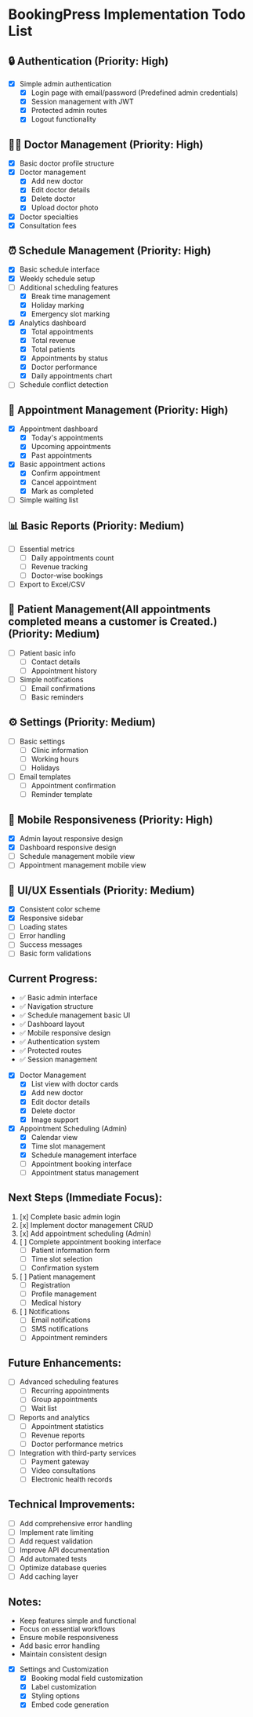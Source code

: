 # BookingPress Implementation Todo List

## 🔒 Authentication (Priority: High)
- [x] Simple admin authentication
  - [x] Login page with email/password (Predefined admin credentials)
  - [x] Session management with JWT
  - [x] Protected admin routes
  - [x] Logout functionality

## 👨‍⚕️ Doctor Management (Priority: High)
- [x] Basic doctor profile structure
- [x] Doctor management
  - [x] Add new doctor
  - [x] Edit doctor details
  - [x] Delete doctor
  - [x] Upload doctor photo
- [x] Doctor specialties
- [x] Consultation fees

## ⏰ Schedule Management (Priority: High)
- [x] Basic schedule interface
- [x] Weekly schedule setup
- [ ] Additional scheduling features
  - [x] Break time management
  - [x] Holiday marking
  - [x] Emergency slot marking
- [x] Analytics dashboard
  - [x] Total appointments
  - [x] Total revenue
  - [x] Total patients
  - [x] Appointments by status
  - [x] Doctor performance
  - [x] Daily appointments chart
- [ ] Schedule conflict detection

## 📅 Appointment Management (Priority: High)
- [x] Appointment dashboard
  - [x] Today's appointments
  - [x] Upcoming appointments
  - [x] Past appointments
- [x] Basic appointment actions
  - [x] Confirm appointment
  - [x] Cancel appointment
  - [x] Mark as completed
- [ ] Simple waiting list

## 📊 Basic Reports (Priority: Medium)
- [ ] Essential metrics
  - [ ] Daily appointments count
  - [ ] Revenue tracking
  - [ ] Doctor-wise bookings
- [ ] Export to Excel/CSV

## 👥 Patient Management(All appointments completed means a customer is Created.) (Priority: Medium)
- [ ] Patient basic info
  - [ ] Contact details
  - [ ] Appointment history
- [ ] Simple notifications
  - [ ] Email confirmations
  - [ ] Basic reminders

## ⚙️ Settings (Priority: Medium)
- [ ] Basic settings
  - [ ] Clinic information
  - [ ] Working hours
  - [ ] Holidays
- [ ] Email templates
  - [ ] Appointment confirmation
  - [ ] Reminder template

## 📱 Mobile Responsiveness (Priority: High)
- [x] Admin layout responsive design
- [x] Dashboard responsive design
- [ ] Schedule management mobile view
- [ ] Appointment management mobile view

## 🎨 UI/UX Essentials (Priority: Medium)
- [x] Consistent color scheme
- [x] Responsive sidebar
- [ ] Loading states
- [ ] Error handling
- [ ] Success messages
- [ ] Basic form validations

## Current Progress:
- ✅ Basic admin interface
- ✅ Navigation structure
- ✅ Schedule management basic UI
- ✅ Dashboard layout
- ✅ Mobile responsive design
- ✅ Authentication system
- ✅ Protected routes
- ✅ Session management
- [x] Doctor Management
  - [x] List view with doctor cards
  - [x] Add new doctor
  - [x] Edit doctor details
  - [x] Delete doctor
  - [x] Image support
- [x] Appointment Scheduling (Admin)
  - [x] Calendar view
  - [x] Time slot management
  - [x] Schedule management interface
  - [ ] Appointment booking interface
  - [ ] Appointment status management

## Next Steps (Immediate Focus):
1. [x] Complete basic admin login
2. [x] Implement doctor management CRUD
3. [x] Add appointment scheduling (Admin)
4. [ ] Complete appointment booking interface
   - [ ] Patient information form
   - [ ] Time slot selection
   - [ ] Confirmation system
5. [ ] Patient management
   - [ ] Registration
   - [ ] Profile management
   - [ ] Medical history
6. [ ] Notifications
   - [ ] Email notifications
   - [ ] SMS notifications
   - [ ] Appointment reminders

## Future Enhancements:
- [ ] Advanced scheduling features
  - [ ] Recurring appointments
  - [ ] Group appointments
  - [ ] Wait list
- [ ] Reports and analytics
  - [ ] Appointment statistics
  - [ ] Revenue reports
  - [ ] Doctor performance metrics
- [ ] Integration with third-party services
  - [ ] Payment gateway
  - [ ] Video consultations
  - [ ] Electronic health records

## Technical Improvements:
- [ ] Add comprehensive error handling
- [ ] Implement rate limiting
- [ ] Add request validation
- [ ] Improve API documentation
- [ ] Add automated tests
- [ ] Optimize database queries
- [ ] Add caching layer

## Notes:
- Keep features simple and functional
- Focus on essential workflows
- Ensure mobile responsiveness
- Add basic error handling
- Maintain consistent design
- [x] Settings and Customization
  - [x] Booking modal field customization
  - [x] Label customization
  - [x] Styling options
  - [x] Embed code generation 
